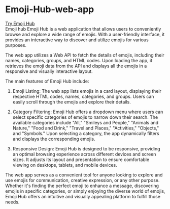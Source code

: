 # Emoji-Hub-web-app

<a href = "http://emojihub.me/">Try Emoji Hub</a> <br>
Emoji hub
Emoji Hub is a web application that allows users to conveniently browse and explore a wide range of emojis. With a user-friendly interface, it provides an interactive way to discover and utilize emojis for various purposes.

The web app utilizes a Web API to fetch the details of emojis, including their names, categories, groups, and HTML codes. Upon loading the app, it retrieves the emoji data from the API and displays all the emojis in a responsive and visually interactive layout.

The main features of Emoji Hub include:

   1. Emoji Listing: The web app lists emojis in a card layout, displaying their respective HTML codes, names, categories, and groups. Users can easily scroll 
      through the emojis and explore their details.

   2. Category Filtering: Emoji Hub offers a dropdown menu where users can select specific categories of emojis to narrow down their search. The available categories 
      include "All," "Smileys and People," "Animals and Nature," "Food and Drink," "Travel and Places," "Activities," "Objects," and "Symbols." Upon selecting a 
      category, the app dynamically filters and displays the corresponding emojis.

   3. Responsive Design: Emoji Hub is designed to be responsive, providing an optimal browsing experience across different devices and screen sizes. It adjusts its 
      layout and presentation to ensure comfortable viewing on desktops, tablets, and mobile devices.

The web app serves as a convenient tool for anyone looking to explore and use emojis for communication, creative expression, or any other purpose. Whether it's finding the perfect emoji to enhance a message, discovering emojis in specific categories, or simply enjoying the diverse world of emojis, Emoji Hub offers an intuitive and visually appealing platform to fulfill those needs.
